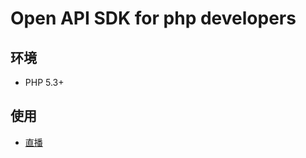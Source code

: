 # Open API SDK for php developers

## 环境

- PHP 5.3+

## 使用

- [直播](https://github.com/AllenQin/aliyunLiveService)

